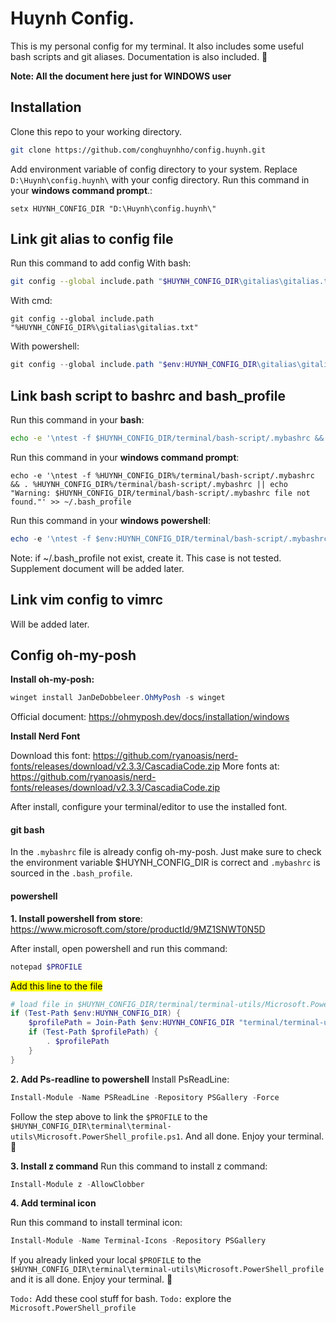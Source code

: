 # Huynh Config.
This is my personal config for my terminal.
It also includes some useful bash scripts and git aliases.
Documentation is also included. 🤩

**Note: All the document here just for WINDOWS user**
## Installation
Clone this repo to your working directory.
```bash
git clone https://github.com/conghuynhho/config.huynh.git
```

Add environment variable of config directory to your system.
Replace `D:\Huynh\config.huynh\` with your config directory.
Run this command in your **windows command prompt**.:
```commandline
setx HUYNH_CONFIG_DIR "D:\Huynh\config.huynh\"
```

## Link git alias to config file
Run this command to add config
With bash:
```bash
git config --global include.path "$HUYNH_CONFIG_DIR\gitalias\gitalias.txt"
```
With cmd:
```commandline
git config --global include.path "%HUYNH_CONFIG_DIR%\gitalias\gitalias.txt"
```
With powershell:
```powershell
git config --global include.path "$env:HUYNH_CONFIG_DIR\gitalias\gitalias.txt"
```

## Link bash script to bashrc and bash_profile

Run this command in your **bash**:
```bash
echo -e '\ntest -f $HUYNH_CONFIG_DIR/terminal/bash-script/.mybashrc && . $HUYNH_CONFIG_DIR/terminal/bash-script/.mybashrc || echo "Warning: $HUYNH_CONFIG_DIR/terminal/bash-script/.mybashrc file not found."' >> ~/.bash_profile
```

Run this command in your **windows command prompt**:
```commandline
echo -e '\ntest -f %HUYNH_CONFIG_DIR%/terminal/bash-script/.mybashrc && . %HUYNH_CONFIG_DIR%/terminal/bash-script/.mybashrc || echo "Warning: $HUYNH_CONFIG_DIR/terminal/bash-script/.mybashrc file not found."' >> ~/.bash_profile
```

Run this command in your **windows powershell**:
```powershell
echo -e '\ntest -f $env:HUYNH_CONFIG_DIR/terminal/bash-script/.mybashrc && . $env:HUYNH_CONFIG_DIR/terminal/bash-script/.mybashrc || echo "Warning: $HUYNH_CONFIG_DIR/terminal/bash-script/.mybashrc file not found."' >> ~/.bash_profile
```

Note: if ~/.bash_profile not exist, create it. This case is not tested. Supplement document will be added later.

## Link vim config to vimrc
Will be added later.


## Config oh-my-posh
**Install oh-my-posh:**
```powershell
winget install JanDeDobbeleer.OhMyPosh -s winget
```
Official document: https://ohmyposh.dev/docs/installation/windows

**Install Nerd Font**

Download this font: 
https://github.com/ryanoasis/nerd-fonts/releases/download/v2.3.3/CascadiaCode.zip
More fonts at:
https://github.com/ryanoasis/nerd-fonts/releases/download/v2.3.3/CascadiaCode.zip

After install, configure your terminal/editor to use the installed font.
#### git bash
In the `.mybashrc` file is already config oh-my-posh.
Just make sure to check the environment variable $HUYNH_CONFIG_DIR is correct and `.mybashrc` is sourced in the `.bash_profile`.

#### powershell
**1. Install powershell from store**:
https://www.microsoft.com/store/productId/9MZ1SNWT0N5D

After install, open powershell and run this command:
```powershell
notepad $PROFILE
```

<!-- highlight the text with content "Add this line to the file" -->
<mark>Add this line to the file</mark>

```powershell
# load file in $HUYNH_CONFIG_DIR/terminal/terminal-utils/Microsoft.PowerShell_profile.ps1
if (Test-Path $env:HUYNH_CONFIG_DIR) {
    $profilePath = Join-Path $env:HUYNH_CONFIG_DIR "terminal/terminal-utils/Microsoft.PowerShell_profile.ps1"
    if (Test-Path $profilePath) {
        . $profilePath
    }
}
```

**2. Add Ps-readline to powershell**
Install PsReadLine:
```powershell
Install-Module -Name PSReadLine -Repository PSGallery -Force
```

Follow the step above to link the `$PROFILE` to the `$HUYNH_CONFIG_DIR\terminal\terminal-utils\Microsoft.PowerShell_profile.ps1`.
And all done. Enjoy your terminal. 🤩

**3. Install z command**
Run this command to install z command:
```powershell
Install-Module z -AllowClobber
```


**4. Add terminal icon**

Run this command to install terminal icon:
```powershell
Install-Module -Name Terminal-Icons -Repository PSGallery
```

If you already linked your local `$PROFILE` to the `$HUYNH_CONFIG_DIR\terminal\terminal-utils\Microsoft.PowerShell_profile` and it is all done. Enjoy your terminal. 🤩

`Todo:` Add these cool stuff for bash.
`Todo:` explore the `Microsoft.PowerShell_profile`
